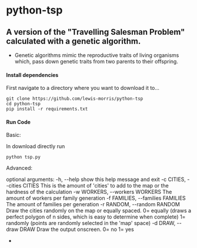# python-tsp

## A version of the "Travelling Salesman Problem" calculated with a genetic algorithm.

- Genetic algorithms mimic the reproductive traits of living organisms which, pass down genetic traits from two parents to their offspring.


#### Install dependencies

First navigate to a directory where you want to download it to...

```
git clone https://github.com/lewis-morris/python-tsp
cd python-tsp
pip install -r requirements.txt

```

#### Run Code


Basic:

In download directly run 

```
python tsp.py
```

Advanced:

optional arguments:
  -h, --help            show this help message and exit
  -c CITIES, --cities CITIES
                        This is the amount of 'cities' to add to the map or
                        the hardness of the calculation
  -w WORKERS, --workers WORKERS
                        The amount of workers per family generation
  -f FAMILIES, --families FAMILIES
                        The amount of families per generation
  -r RANDOM, --random RANDOM
                        Draw the cities randomly on the map or equally spaced.
                        0= equally (draws a perfect polygon of n sides, which
                        is easy to determine when complete) 1= randomly
                        (points are randomly selected in the 'map' space)
  -d DRAW, --draw DRAW  Draw the output onscreen. 0= no 1= yes


- 